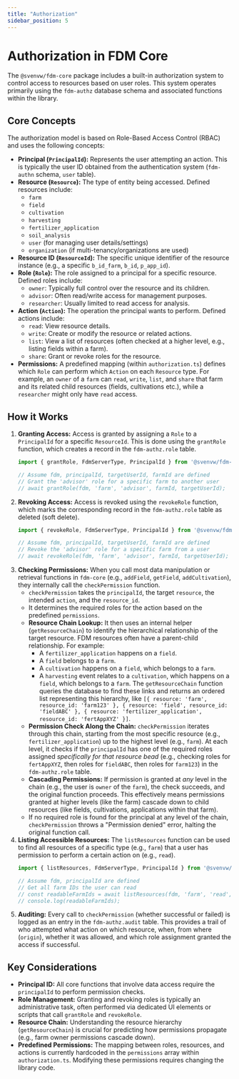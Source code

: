 ```yaml
---
title: "Authorization"
sidebar_position: 5
---
```


# Authorization in FDM Core

The `@svenvw/fdm-core` package includes a built-in authorization system to control access to resources based on user roles. This system operates primarily using the `fdm-authz` database schema and associated functions within the library.

## Core Concepts

The authorization model is based on Role-Based Access Control (RBAC) and uses the following concepts:

*   **Principal (`PrincipalId`):** Represents the user attempting an action. This is typically the user ID obtained from the authentication system (`fdm-authn` schema, `user` table).
*   **Resource (`Resource`):** The type of entity being accessed. Defined resources include:
    *   `farm`
    *   `field`
    *   `cultivation`
    *   `harvesting`
    *   `fertilizer_application`
    *   `soil_analysis`
    *   `user` (for managing user details/settings)
    *   `organization` (if multi-tenancy/organizations are used)
*   **Resource ID (`ResourceId`):** The specific unique identifier of the resource instance (e.g., a specific `b_id_farm`, `b_id`, `p_app_id`).
*   **Role (`Role`):** The role assigned to a principal for a specific resource. Defined roles include:
    *   `owner`: Typically full control over the resource and its children.
    *   `advisor`: Often read/write access for management purposes.
    *   `researcher`: Usually limited to read access for analysis.
*   **Action (`Action`):** The operation the principal wants to perform. Defined actions include:
    *   `read`: View resource details.
    *   `write`: Create or modify the resource or related actions.
    *   `list`: View a list of resources (often checked at a higher level, e.g., listing fields within a farm).
    *   `share`: Grant or revoke roles for the resource.
*   **Permissions:** A predefined mapping (within `authorization.ts`) defines which `Role` can perform which `Action` on each `Resource` type. For example, an `owner` of a `farm` can `read`, `write`, `list`, and `share` that farm and its related child resources (fields, cultivations etc.), while a `researcher` might only have `read` access.

## How it Works

1.  **Granting Access:** Access is granted by assigning a `Role` to a `PrincipalId` for a specific `ResourceId`. This is done using the `grantRole` function, which creates a record in the `fdm-authz.role` table.
    ```typescript
    import { grantRole, FdmServerType, PrincipalId } from '@svenvw/fdm-core';

    // Assume fdm, principalId, targetUserId, farmId are defined
    // Grant the 'advisor' role for a specific farm to another user
    // await grantRole(fdm, 'farm', 'advisor', farmId, targetUserId); 
    ```
2.  **Revoking Access:** Access is revoked using the `revokeRole` function, which marks the corresponding record in the `fdm-authz.role` table as deleted (soft delete).
    ```typescript
    import { revokeRole, FdmServerType, PrincipalId } from '@svenvw/fdm-core';

    // Assume fdm, principalId, targetUserId, farmId are defined
    // Revoke the 'advisor' role for a specific farm from a user
    // await revokeRole(fdm, 'farm', 'advisor', farmId, targetUserId);
    ```
3.  **Checking Permissions:** When you call most data manipulation or retrieval functions in `fdm-core` (e.g., `addField`, `getField`, `addCultivation`), they internally call the `checkPermission` function.
    *   `checkPermission` takes the `principalId`, the target `resource`, the intended `action`, and the `resource_id`.
    *   It determines the required roles for the action based on the predefined `permissions`.
    *   **Resource Chain Lookup:** It then uses an internal helper (`getResourceChain`) to identify the hierarchical relationship of the target resource. FDM resources often have a parent-child relationship. For example:
        *   A `fertilizer_application` happens on a `field`.
        *   A `field` belongs to a `farm`.
        *   A `cultivation` happens on a `field`, which belongs to a `farm`.
        *   A `harvesting` event relates to a `cultivation`, which happens on a `field`, which belongs to a `farm`.
        The `getResourceChain` function queries the database to find these links and returns an ordered list representing this hierarchy, like `[{ resource: 'farm', resource_id: 'farm123' }, { resource: 'field', resource_id: 'fieldABC' }, { resource: 'fertilizer_application', resource_id: 'fertAppXYZ' }]`.
    *   **Permission Check Along the Chain:** `checkPermission` iterates through this chain, starting from the most specific resource (e.g., `fertilizer_application`) up to the highest level (e.g., `farm`). At each level, it checks if the `principalId` has one of the required roles assigned *specifically for that resource bead* (e.g., checking roles for `fertAppXYZ`, then roles for `fieldABC`, then roles for `farm123`) in the `fdm-authz.role` table.
    *   **Cascading Permissions:** If permission is granted at *any* level in the chain (e.g., the user is `owner` of the `farm`), the check succeeds, and the original function proceeds. This effectively means permissions granted at higher levels (like the farm) cascade down to child resources (like fields, cultivations, applications within that farm).
    *   If no required role is found for the principal at any level of the chain, `checkPermission` throws a "Permission denied" error, halting the original function call.
4.  **Listing Accessible Resources:** The `listResources` function can be used to find all resources of a specific type (e.g., `farm`) that a user has permission to perform a certain action on (e.g., `read`).
    ```typescript
    import { listResources, FdmServerType, PrincipalId } from '@svenvw/fdm-core';

    // Assume fdm, principalId are defined
    // Get all farm IDs the user can read
    // const readableFarmIds = await listResources(fdm, 'farm', 'read', principalId);
    // console.log(readableFarmIds); 
    ```
5.  **Auditing:** Every call to `checkPermission` (whether successful or failed) is logged as an entry in the `fdm-authz.audit` table. This provides a trail of who attempted what action on which resource, when, from where (`origin`), whether it was allowed, and which role assignment granted the access if successful.

## Key Considerations

*   **Principal ID:** All core functions that involve data access require the `principalId` to perform permission checks.
*   **Role Management:** Granting and revoking roles is typically an administrative task, often performed via dedicated UI elements or scripts that call `grantRole` and `revokeRole`.
*   **Resource Chain:** Understanding the resource hierarchy (`getResourceChain`) is crucial for predicting how permissions propagate (e.g., farm owner permissions cascade down).
*   **Predefined Permissions:** The mapping between roles, resources, and actions is currently hardcoded in the `permissions` array within `authorization.ts`. Modifying these permissions requires changing the library code.
